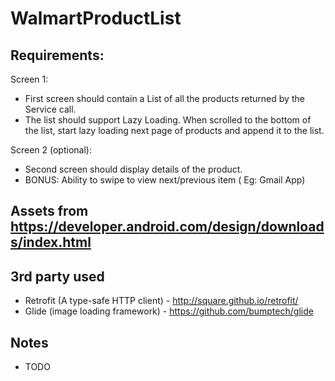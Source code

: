 # WalmartProductList

## Requirements:
Screen 1:
- First screen should contain a List of all the products returned by the Service call.
- The list should support Lazy Loading. When scrolled to the bottom of the list, start lazy loading next page of products and append it to the list.

Screen 2 (optional):
- Second screen should display details of the product. 
- BONUS: Ability to swipe to view next/previous item ( Eg: Gmail App)

## Assets from https://developer.android.com/design/downloads/index.html

## 3rd party used
- Retrofit (A type-safe HTTP client) - http://square.github.io/retrofit/
- Glide (image loading framework) - https://github.com/bumptech/glide

## Notes
- TODO

